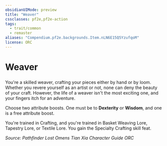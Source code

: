 ```yaml
---
obsidianUIMode: preview
title: "Weaver"
cssclasses: pf2e,pf2e-action
tags:
  - trait/common
  - remaster
aliases: "Compendium.pf2e.backgrounds.Item.nLN6E15Q5YzufqoM"
license: ORC
---
```

# Weaver

### 






You're a skilled weaver, crafting your pieces either by hand or by loom. Whether you revere yourself as an artist or not, none can deny the beauty of your craft. However, the life of a weaver isn't the most exciting one, and your fingers itch for an adventure.

Choose two attribute boosts. One must be to **Dexterity** or **Wisdom**, and one is a free attribute boost.

You're trained in Crafting, and you're trained in Basket Weaving Lore, Tapestry Lore, or Textile Lore. You gain the Specialty Crafting skill feat.

*Source: Pathfinder Lost Omens Tian Xia Character Guide*
*ORC*